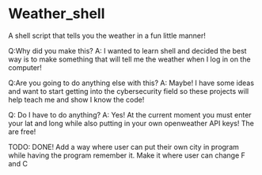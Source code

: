 # Weather_shell
A shell script that tells you the weather in a fun little manner!

Q:Why did you make this?
A: I wanted to learn shell and decided the best way is to make something that will tell me the weather when I log in on the computer!

Q:Are you going to do anything else with this?
A: Maybe! I have some ideas and want to start getting into the cybersecurity field so these projects will help teach me and show I know the code!

Q: Do I have to do anything?
A: Yes! At the current moment you must enter your lat and long while also putting in your own openweather API keys! The are free!

TODO:
DONE! Add a way where user can put their own city in program while having the program remember it.
Make it where user can change F and C
